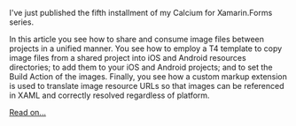 I've just published the fifth installment of my Calcium for Xamarin.Forms series.

In this article you see how to share and consume image files between projects in a unified manner. 
You see how to employ a T4 template to copy image files from a shared project into iOS and Android resources directories; 
to add them to your iOS and Android projects; and to set the Build Action of the images. 
Finally, you see how a custom markup extension is used to translate image resource URLs 
so that images can be referenced in XAML and correctly resolved regardless of platform.

[Read on...](http://www.codeproject.com/Articles/842041/Sharing-Images-between-Projects-in-Xamarin-Forms)